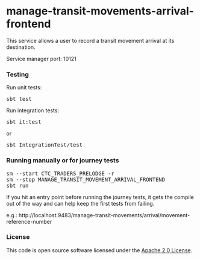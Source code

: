 
# manage-transit-movements-arrival-frontend

This service allows a user to record a transit movement arrival at its destination.

Service manager port: 10121

### Testing

Run unit tests:
<pre>sbt test</pre>  
Run integration tests:  
<pre>sbt it:test</pre>  
or
<pre>sbt IntegrationTest/test</pre>  

### Running manually or for journey tests

<pre>sm --start CTC_TRADERS_PRELODGE -r
sm --stop MANAGE_TRANSIT_MOVEMENT_ARRIVAL_FRONTEND
sbt run
</pre>

If you hit an entry point before running the journey tests, it gets the compile out of the way and can help keep the first tests from failing.  

e.g.: http://localhost:9483/manage-transit-movements/arrival/movement-reference-number

### License

This code is open source software licensed under the [Apache 2.0 License]("http://www.apache.org/licenses/LICENSE-2.0.html").

